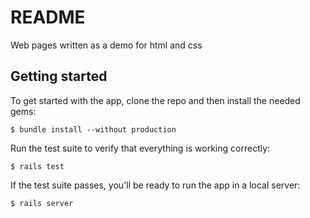 # README

Web pages written as a demo for html and css

## Getting started

To get started with the app, clone the repo and then install the needed gems:

```
$ bundle install --without production
```

Run the test suite to verify that everything is working correctly:

```
$ rails test
```

If the test suite passes, you'll be ready to run the app in a local server:

```
$ rails server
```
